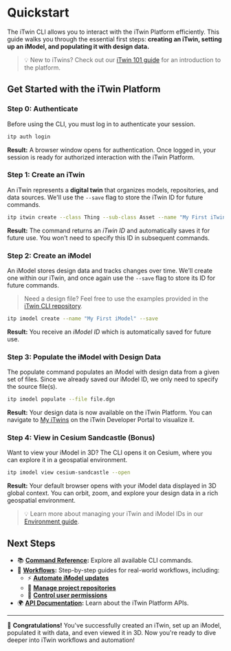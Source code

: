 # Quickstart

The iTwin CLI allows you to interact with the iTwin Platform efficiently. This guide walks you through the essential first steps: **creating an iTwin, setting up an iModel, and populating it with design data.**

> 💡 New to iTwins? Check out our [iTwin 101 guide](itwin101.md) for an introduction to the platform.

## Get Started with the iTwin Platform

### Step 0: Authenticate

Before using the CLI, you must log in to authenticate your session.

```bash
itp auth login
```

**Result:** A browser window opens for authentication. Once logged in, your session is ready for authorized interaction with the iTwin Platform.

### Step 1: Create an iTwin

An iTwin represents a **digital twin** that organizes models, repositories, and data sources. We'll use the `--save` flag to store the iTwin ID for future commands.

```bash
itp itwin create --class Thing --sub-class Asset --name "My First iTwin" --save
```

**Result:** The command returns an *iTwin ID* and automatically saves it for future use. You won't need to specify this ID in subsequent commands.

### Step 2: Create an iModel

An iModel stores design data and tracks changes over time. We'll create one within our iTwin, and once again use the `--save` flag to store its ID for future commands.

> Need a design file? Feel free to use the examples provided in the [iTwin CLI repository](https://github.com/iTwin/itwin-cli/tree/main/examples/datasets).

```bash
itp imodel create --name "My First iModel" --save
```

**Result:** You receive an *iModel ID* which is automatically saved for future use.

### Step 3: Populate the iModel with Design Data

The populate command populates an iModel with design data from a given set of files. Since we already saved our iModel ID, we only need to specify the source file(s).

```bash
itp imodel populate --file file.dgn
```

**Result:** Your design data is now available on the iTwin Platform. You can navigate to [My iTwins](https://developer.bentley.com/my-itwins/) on the iTwin Developer Portal to visualize it.

### Step 4: View in Cesium Sandcastle (Bonus)

Want to view your iModel in 3D? The CLI opens it on Cesium, where you can explore it in a geospatial environment.

```bash
itp imodel view cesium-sandcastle --open
```

**Result:** Your default browser opens with your iModel data displayed in 3D global context. You can orbit, zoom, and explore your design data in a rich geospatial environment.

> 💡 Learn more about managing your iTwin and iModel IDs in our [Environment guide](environment.md).

## Next Steps

- 📚 **[Command Reference](itp.md):** Explore all available CLI commands.
- 🔹 **[Workflows](workflows/overview.md):** Step-by-step guides for real-world workflows, including:
  - ⚡ **[Automate iModel updates](workflows/imodel-automate-update.md)**
  - 📂 **[Manage project repositories](workflows/itwin-add-repositories.md)**
  - 🔑 **[Control user permissions](workflows/itwin-group-access.md)**
- 🌍 **[API Documentation](https://developer.bentley.com/apis/#api-references):** Learn about the iTwin Platform APIs.

---

🎉 **Congratulations!** You've successfully created an iTwin, set up an iModel, populated it with data, and even viewed it in 3D. Now you're ready to dive deeper into iTwin workflows and automation!
